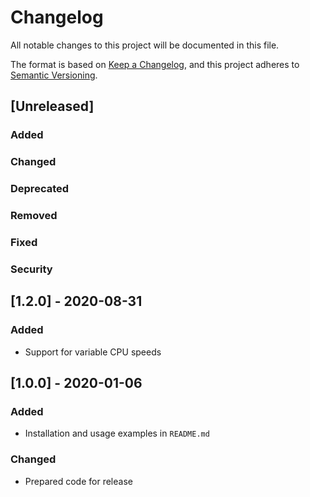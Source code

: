 # Changelog
All notable changes to this project will be documented in this file.

The format is based on [Keep a Changelog](https://keepachangelog.com/en/1.0.0/),
and this project adheres to [Semantic Versioning](https://semver.org/spec/v2.0.0.html).

## [Unreleased]
### Added
### Changed
### Deprecated
### Removed
### Fixed
### Security

## [1.2.0] - 2020-08-31
### Added
- Support for variable CPU speeds

## [1.0.0] - 2020-01-06
### Added
- Installation and usage examples in `README.md`
### Changed
- Prepared code for release
